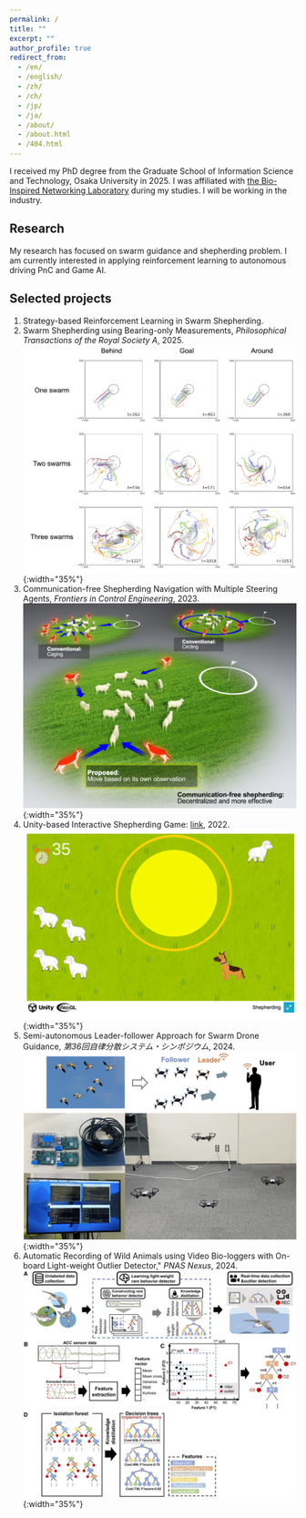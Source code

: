 ```yaml
---
permalink: /
title: ""
excerpt: ""
author_profile: true
redirect_from: 
  - /en/
  - /english/
  - /zh/
  - /ch/
  - /jp/
  - /ja/
  - /about/
  - /about.html
  - /404.html
---
```


I received my PhD degree from the Graduate School of Information Science and Technology, Osaka University in 2025. I was affiliated with [the Bio-Inspired Networking Laboratory](http://www-waka.ist.osaka-u.ac.jp/index.php/en) during my studies. I will be working in the industry.

## Research

My research has focused on swarm guidance and shepherding problem. I am currently interested in applying reinforcement learning to autonomous driving  PnC and Game AI.

## Selected projects
1. Strategy-based Reinforcement Learning in Swarm Shepherding.
2. Swarm Shepherding using Bearing-only Measurements, <em>Philosophical Transactions of the Royal Society A</em>, 2025. <br>
![Illustration](/assets/illust_rs.jpg){:width="35%"}
3. Communication-free Shepherding Navigation with Multiple Steering Agents, <em>Frontiers in Control Engineering</em>, 2023. <br> 
![Illustration](/assets/illust_frontiers.jpg){:width="35%"}
4. Unity-based Interactive Shepherding Game: [link](https://www-waka.ist.osaka-u.ac.jp/game/), 2022. <br> 
![Illustration](/assets/illust_game.png){:width="35%"}
5. Semi-autonomous Leader-follower Approach for Swarm Drone Guidance, <em>第36回自律分散システム・シンポジウム</em>, 2024. <br> 
![Illustration](/assets/illust_dars.png){:width="35%"}
6. Automatic Recording of Wild Animals using Video Bio-loggers with On-board Light-weight Outlier Detector," <em>PNAS Nexus</em>, 2024. <br> 
![Illustration](/assets/illust_pnas.jpg){:width="35%"}

